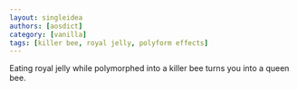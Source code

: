 ```yaml
---
layout: singleidea
authors: [aosdict]
category: [vanilla]
tags: [killer bee, royal jelly, polyform effects]
---
```

Eating royal jelly while polymorphed into a killer bee turns you into a queen bee.
